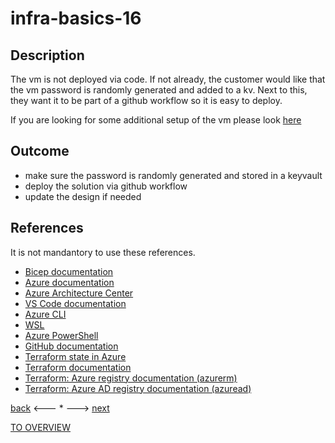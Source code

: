 # infra-basics-16

## Description

The vm is not deployed via code. If not already, the customer would like that the vm password is randomly generated and added to a kv. Next to this, they want it to be part of a github workflow so it is easy to deploy.

If you are looking for some additional setup of the vm please look [here](../Advanced/infra-advanced-1.md)

## Outcome

- make sure the password is randomly generated and stored in a keyvault
- deploy the solution via github workflow
- update the design if needed

## References

It is not mandantory to use these references.

- [Bicep documentation](https://docs.microsoft.com/en-us/azure/azure-resource-manager/bicep/)
- [Azure documentation](https://docs.microsoft.com/en-us/azure/)
- [Azure Architecture Center](https://docs.microsoft.com/en-us/azure/architecture/)
- [VS Code documentation](https://code.visualstudio.com/Docs)
- [Azure CLI](https://docs.microsoft.com/en-us/cli/azure/reference-index?view=azure-cli-latest)
- [WSL](https://docs.microsoft.com/en-us/windows/wsl/about)
- [Azure PowerShell](https://docs.microsoft.com/en-us/powershell/azure/?view=azps-6.6.0)
- [GitHub documentation](https://docs.github.com/en)
- [Terraform state in Azure](https://www.terraform.io/language/settings/backends/azurerm)
- [Terraform documentation](https://www.terraform.io/docs)
- [Terraform: Azure registry documentation (azurerm)](https://registry.terraform.io/providers/hashicorp/azurerm/latest/docs)
- [Terraform: Azure AD registry documentation (azuread)](https://registry.terraform.io/providers/hashicorp/azuread/latest/docs)

[back](./infra-basics-16.md) <--- * ---> [next](./infra-basics-17.md)

[TO OVERVIEW](../Infrastructure.md)
